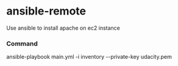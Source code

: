 # ansible-remote
Use ansible to install apache on ec2 instance


### Command
ansible-playbook main.yml -i inventory --private-key udacity.pem



